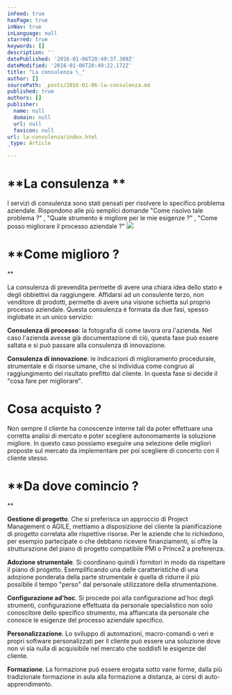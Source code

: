 ```yaml
---
inFeed: true
hasPage: true
inNav: true
inLanguage: null
starred: true
keywords: []
description: ''
datePublished: '2016-01-06T20:49:37.309Z'
dateModified: '2016-01-06T20:49:22.172Z'
title: "La consulenza \_"
author: []
sourcePath: _posts/2016-01-06-la-consulenza.md
published: true
authors: []
publisher:
  name: null
  domain: null
  url: null
  favicon: null
url: la-consulenza/index.html
_type: Article

---
```

# **La consulenza  **

I servizi di consulenza sono stati pensati per risolvere lo specifico problema aziendale. Rispondono alle più semplici domande "Come risolvo tale problema ?" , "Quale strumento è migliore per le mie esigenze ?" , "Come posso migliorare il processo aziendale ?"
![](https://the-grid-user-content.s3-us-west-2.amazonaws.com/63e0ca7a-55d2-4d66-84e0-b51d3533748b.png)

# **Come miglioro ? 
**

La consulenza di prevendita permette di avere una chiara idea dello stato e degli obbiettivi da raggiungere. Affidarsi ad un consulente terzo, non venditore di prodotti, permette di avere una visione schietta sul proprio processo aziendale. Questa consulenza è formata da due fasi, spesso inglobate in un unico servizio:

**Consulenza di processo**: la fotografia di come lavora ora l'azienda. Nel caso l'azienda avesse già documentazione di ciò, questa fase può essere saltata e si può passare alla consulenza di innovazione. 

**Consulenza di innovazione**: le indicazioni di miglioramento procedurale, strumentale e di risorse umane, che si individua come congruo al raggiungimento del risultato prefitto dal cliente. In questa fase si decide il "cosa fare per migliorare". 

# **Cosa acquisto ?**

Non sempre il cliente ha conoscenze interne tali da poter effettuare una corretta analisi di mercato e poter scegliere autonomamente la soluzione migliore. In questo caso possiamo eseguire una selezione delle migliori proposte sul mercato da implementare per poi scegliere di concerto con il cliente stesso. 

# **Da dove comincio ?
**

**Gestione di progetto**. Che si preferisca un approccio di Project Management o AGILE, mettiamo a disposizione del cliente la pianificazione di progetto correlata alle rispettive risorse. Per le aziende che lo richiedono, per esempio partecipate o che debbano ricevere finanziamenti, si offre la strutturazione del piano di progetto compatibile PMI o Prince2 a preferenza. 

**Adozione strumentale**. Si coordinano quindi i fornitori in modo da rispettare il piano di progetto. Esemplificando una delle caratteristiche di una adozione ponderata della parte strumentale è quella di ridurre il più possibile il tempo "perso" dal personale utilizzatore della strumentazione. 

**Configurazione ad'hoc**. Si procede poi alla configurazione ad'hoc degli strumenti, configurazione effettuata da personale specialistico non solo conoscitore dello specifico strumento, ma affiancata da personale che conosce le esigenze del processo aziendale specifico. 

**Personalizzazione**. Lo sviluppo di automazioni, macro-comandi o veri e propri software personalizzati per il cliente può essere una soluzione dove non vi sia nulla di acquisibile nel mercato che soddisfi le esigenze del cliente. 

**Formazione**. La formazione può essere erogata sotto varie forme, dalla più tradizionale formazione in aula alla formazione a distanza, ai corsi di auto-apprendimento.